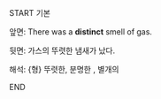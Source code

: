 START
기본

앞면:
There was a **distinct** smell of gas.


뒷면:
가스의 뚜렷한 냄새가 났다.


해석:
{형} 뚜렷한, 분명한 , 별개의

<!--ID: 1741683698164-->
END